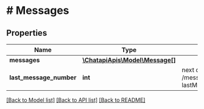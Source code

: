 # # Messages

## Properties

Name | Type | Description | Notes
------------ | ------------- | ------------- | -------------
**messages** | [**\ChatapiApis\Model\Message[]**](Message.md) |  | [optional]
**last_message_number** | **int** | next query should be /messages?lastMessageNumber&#x3D;199 | [optional]

[[Back to Model list]](../../README.md#models) [[Back to API list]](../../README.md#endpoints) [[Back to README]](../../README.md)
